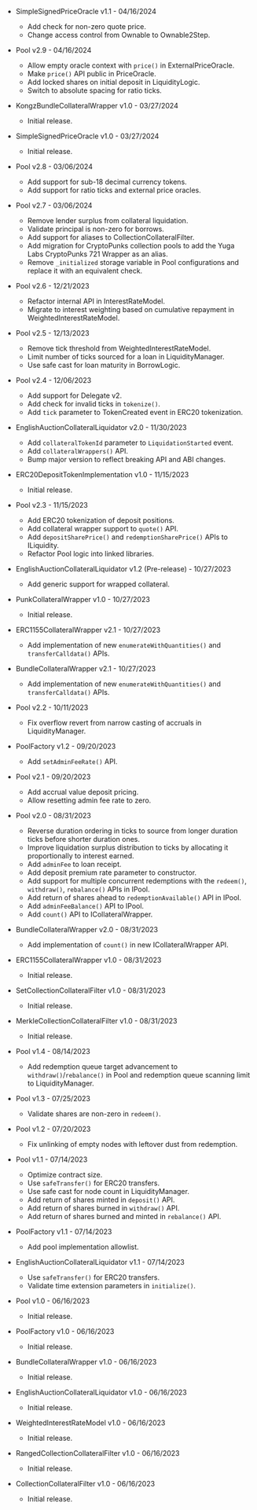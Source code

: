* SimpleSignedPriceOracle v1.1 - 04/16/2024
    * Add check for non-zero quote price.
    * Change access control from Ownable to Ownable2Step.

* Pool v2.9 - 04/16/2024
    * Allow empty oracle context with `price()` in ExternalPriceOracle.
    * Make `price()` API public in PriceOracle.
    * Add locked shares on initial deposit in LiquidityLogic.
    * Switch to absolute spacing for ratio ticks.

* KongzBundleCollateralWrapper v1.0 - 03/27/2024
    * Initial release.

* SimpleSignedPriceOracle v1.0 - 03/27/2024
    * Initial release.

* Pool v2.8 - 03/06/2024
    * Add support for sub-18 decimal currency tokens.
    * Add support for ratio ticks and external price oracles.

* Pool v2.7 - 03/06/2024
    * Remove lender surplus from collateral liquidation.
    * Validate principal is non-zero for borrows.
    * Add support for aliases to CollectionCollateralFilter.
    * Add migration for CryptoPunks collection pools to add the Yuga Labs
      CryptoPunks 721 Wrapper as an alias.
    * Remove `_initialized` storage variable in Pool configurations and replace
      it with an equivalent check.

* Pool v2.6 - 12/21/2023
    * Refactor internal API in InterestRateModel.
    * Migrate to interest weighting based on cumulative repayment in
      WeightedInterestRateModel.

* Pool v2.5 - 12/13/2023
    * Remove tick threshold from WeightedInterestRateModel.
    * Limit number of ticks sourced for a loan in LiquidityManager.
    * Use safe cast for loan maturity in BorrowLogic.

* Pool v2.4 - 12/06/2023
    * Add support for Delegate v2.
    * Add check for invalid ticks in `tokenize()`.
    * Add `tick` parameter to TokenCreated event in ERC20 tokenization.

* EnglishAuctionCollateralLiquidator v2.0 - 11/30/2023
    * Add `collateralTokenId` parameter to `LiquidationStarted` event.
    * Add `collateralWrappers()` API.
    * Bump major version to reflect breaking API and ABI changes.

* ERC20DepositTokenImplementation v1.0 - 11/15/2023
    * Initial release.

* Pool v2.3 - 11/15/2023
    * Add ERC20 tokenization of deposit positions.
    * Add collateral wrapper support to `quote()` API.
    * Add `depositSharePrice()` and `redemptionSharePrice()` APIs to
      ILiquidity.
    * Refactor Pool logic into linked libraries.

* EnglishAuctionCollateralLiquidator v1.2 (Pre-release) - 10/27/2023
    * Add generic support for wrapped collateral.

* PunkCollateralWrapper v1.0 - 10/27/2023
    * Initial release.
* ERC1155CollateralWrapper v2.1 - 10/27/2023
    * Add implementation of new `enumerateWithQuantities()` and
      `transferCalldata()` APIs.
* BundleCollateralWrapper v2.1 - 10/27/2023
    * Add implementation of new `enumerateWithQuantities()` and
      `transferCalldata()` APIs.

* Pool v2.2 - 10/11/2023
    * Fix overflow revert from narrow casting of accruals in LiquidityManager.

* PoolFactory v1.2 - 09/20/2023
    * Add `setAdminFeeRate()` API.

* Pool v2.1 - 09/20/2023
    * Add accrual value deposit pricing.
    * Allow resetting admin fee rate to zero.

* Pool v2.0 - 08/31/2023
    * Reverse duration ordering in ticks to source from longer duration ticks
      before shorter duration ones.
    * Improve liquidation surplus distribution to ticks by allocating it
      proportionally to interest earned.
    * Add `adminFee` to loan receipt.
    * Add deposit premium rate parameter to constructor.
    * Add support for multiple concurrent redemptions with the `redeem()`,
      `withdraw()`, `rebalance()` APIs in IPool.
    * Add return of shares ahead to `redemptionAvailable()` API in IPool.
    * Add `adminFeeBalance()` API to IPool.
    * Add `count()` API to ICollateralWrapper.
* BundleCollateralWrapper v2.0 - 08/31/2023
    * Add implementation of `count()` in new ICollateralWrapper API.
* ERC1155CollateralWrapper v1.0 - 08/31/2023
    * Initial release.
* SetCollectionCollateralFilter v1.0 - 08/31/2023
    * Initial release.
* MerkleCollectionCollateralFilter v1.0 - 08/31/2023
    * Initial release.

* Pool v1.4 - 08/14/2023
    * Add redemption queue target advancement to `withdraw()`/`rebalance()` in
      Pool and redemption queue scanning limit to LiquidityManager.

* Pool v1.3 - 07/25/2023
    * Validate shares are non-zero in `redeem()`.

* Pool v1.2 - 07/20/2023
    * Fix unlinking of empty nodes with leftover dust from redemption.

* Pool v1.1 - 07/14/2023
    * Optimize contract size.
    * Use `safeTransfer()` for ERC20 transfers.
    * Use safe cast for node count in LiquidityManager.
    * Add return of shares minted in `deposit()` API.
    * Add return of shares burned in `withdraw()` API.
    * Add return of shares burned and minted in `rebalance()` API.
* PoolFactory v1.1 - 07/14/2023
    * Add pool implementation allowlist.
* EnglishAuctionCollateralLiquidator v1.1 - 07/14/2023
    * Use `safeTransfer()` for ERC20 transfers.
    * Validate time extension parameters in `initialize()`.

* Pool v1.0 - 06/16/2023
    * Initial release.
* PoolFactory v1.0 - 06/16/2023
    * Initial release.
* BundleCollateralWrapper v1.0 - 06/16/2023
    * Initial release.
* EnglishAuctionCollateralLiquidator v1.0 - 06/16/2023
    * Initial release.
* WeightedInterestRateModel v1.0 - 06/16/2023
    * Initial release.
* RangedCollectionCollateralFilter v1.0 - 06/16/2023
    * Initial release.
* CollectionCollateralFilter v1.0 - 06/16/2023
    * Initial release.
